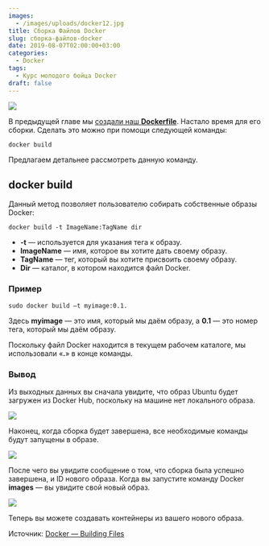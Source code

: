 ```yaml
---
images:
  - /images/uploads/docker12.jpg
title: Сборка Файлов Docker
slug: сборка-файлов-docker
date: 2019-08-07T02:00:00+03:00
categories:
  - Docker
tags:
  - Курс молодого бойца Docker
draft: false
---
```


![](/images/uploads/docker12.jpg)

В предыдущей главе мы [создали наш **Dockerfile**](https://itdoxy.com/dockerfile-docker/). Настало время для его сборки.
Сделать это можно при помощи следующей команды:

```
docker build
```

Предлагаем детальнее рассмотреть данную команду.

## docker build

Данный метод позволяет пользователю собирать собственные образы Docker:

```
docker build -t ImageName:TagName dir
```

- **-t** — используется для указания тега к образу.
- **ImageName** — имя, которое вы хотите дать своему образу.
- **TagName** — тег, который вы хотите присвоить своему образу.
- **Dir** — каталог, в котором находится файл Docker.

### Пример

```
sudo docker build –t myimage:0.1.
```

Здесь **myimage** — это имя, который мы даём образу, а **0.1** — это номер тега, который мы даём образу.

Поскольку файл Docker находится в текущем рабочем каталоге, мы использовали «**.**» в конце команды.

### Вывод

Из выходных данных вы сначала увидите, что образ Ubuntu будет загружен из Docker Hub, поскольку на машине нет локального образа.

![](https://i.imgur.com/r4FKvet.jpg)

Наконец, когда сборка будет завершена, все необходимые команды будут запущены в образе.

![](https://i.imgur.com/RjYgk3x.jpg)

После чего вы увидите сообщение о том, что сборка была успешно завершена, и ID нового образа. Когда вы запустите команду
Docker **images** — вы увидите свой новый образ.

![](https://i.imgur.com/4TLVkhb.jpg)

Теперь вы можете создавать контейнеры из вашего нового образа.

Источник: [Docker — Building Files](https://www.tutorialspoint.com/docker/building_docker_files.htm)
